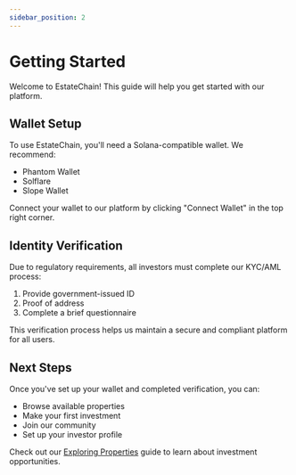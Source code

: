 ```yaml
---
sidebar_position: 2
---
```


# Getting Started

Welcome to EstateChain! This guide will help you get started with our platform.

## Wallet Setup

To use EstateChain, you'll need a Solana-compatible wallet. We recommend:
- Phantom Wallet
- Solflare
- Slope Wallet

Connect your wallet to our platform by clicking "Connect Wallet" in the top right corner.

## Identity Verification

Due to regulatory requirements, all investors must complete our KYC/AML process:

1. Provide government-issued ID
2. Proof of address
3. Complete a brief questionnaire

This verification process helps us maintain a secure and compliant platform for all users.

## Next Steps

Once you've set up your wallet and completed verification, you can:
- Browse available properties
- Make your first investment
- Join our community
- Set up your investor profile

Check out our [Exploring Properties](./exploring-properties.md) guide to learn about investment opportunities. 